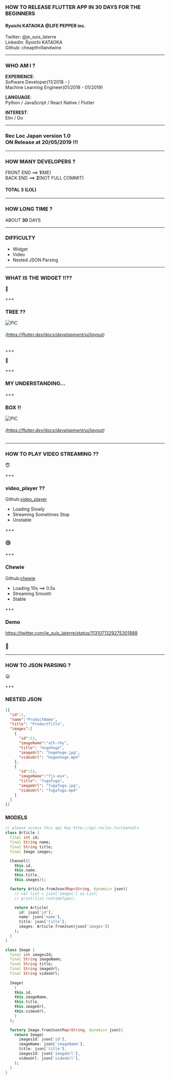 ### HOW TO RELEASE FLUTTER APP IN 30 DAYS FOR THE BEGINNERS 

#### Ryoichi KATAOKA @LIFE PEPPER inc. <br>

Twitter: @je_suis_laterre <br>
LinkedIn: Ryoichi KATAOKA <br>
Github: cheapthrillandwine

---

### WHO AM I ?

**EXPERIENCE**: <br>
Software Developer(11/2018 - ) <br>
Machine Learning Engineer(01/2018 - 01/2019) <br>

**LANGUAGE**: <br>
Python / JavaScript / React Native / Flutter 

**INTEREST**: <br>
Elm / Go

---

### Rec Loc Japan version 1.0 <br> ON Release at 20/05/2019 !!!

---

### HOW MANY DEVELOPERS ?

FRONT END ==> **1**(ME) <br>
BACK  END ==> **2**(NOT FULL COMMIT) <br>

#### TOTAL **3** (LOL)

---

### HOW LONG TIME ?

ABOUT **30** DAYS

--- 

### DIFFICULTY

- Widget
- Video
- Nested JSON Parsing

--- 

### WHAT IS THE WIDGET !!??
🤔
 
+++

### TREE ??

![PIC](widgetTree.png)

###### (https://flutter.dev/docs/development/ui/layout)

+++

🤔

+++

### MY UNDERSTANDING...

+++

### BOX !!

![PIC](widgetBox2.png)

###### (https://flutter.dev/docs/development/ui/layout)

---

### HOW TO PLAY VIDEO STREAMING ??
😇

+++

### video_player ??
Github:[video_player](https://github.com/flutter/plugins/tree/master/packages/video_player)

- Loading Slowly
- Streaming Sometimes Stop
- Unstable

+++

### 😢

+++ 

### Chewie
Github:[chewie](https://github.com/brianegan/chewie)

- Loading 10s ==> 0.5s
- Streaming Smooth
- Stable

+++

### Demo

https://twitter.com/je_suis_laterre/status/1131071329275301888

### 🤗

---

### HOW TO JSON PARSING ?
😦

+++

### NESTED JSON

```json
[{
  "id":1,
  "name":"ProductName",
  "title": "ProductTitle",
  "images":[
    {
      "id":11,
      "imageName":"xCh-rhy",
      "title": "hogehoge",
      "imageUrl": "hogehoge.jpg",
      "videoUrl": "hogeohoge.mp4"
    },
    {
      "id":31,
      "imageName":"fjs-eun",
      "title": "fugafuga",
      "imageUrl": "fugafuga.jpg",
      "videoUrl": "fugafuga.mp4"
    }
  ]
}]
```

### MODELS

```dart
// please access this api key http://api.recloc.tv/channels
class Article {
  final int id;
  final String name;
  final String title;
  final Image images;

  Channel({
    this.id, 
    this.name, 
    this.title,
    this.images});

  factory Article.fromJson(Map<String, dynamic> json){
    // var list = json['images'] as List;
    // print(list.runtimeType);

    return Article(
      id: json['id'],
      name: json['name'],
      title: json['title'],
      images: Article.fromJson(json['images'])
    );
  }
}

class Image {
  final int imagesId;
  final String imageName;
  final String title;
  final String imageUrl;
  final String videoUrl;
  
  Image(
    {
    this.id, 
    this.imageName, 
    this.title,
    this.imageUrl, 
    this.videoUrl, 
    }
  );

  factory Image.fromJson(Map<String, dynamic> json){
    return Image(
      imagesId: json['id'],
      imageName: json['imageName'],
      title: json['title'],
      imagesId: json['imageUrl'],
      videoUrl: json['videoUrl'],
    );
  }
}
```
